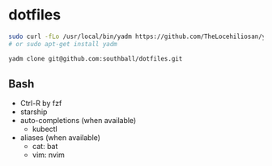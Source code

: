 # dotfiles

```sh
sudo curl -fLo /usr/local/bin/yadm https://github.com/TheLocehiliosan/yadm/raw/master/yadm && sudo chmod a+x /usr/local/bin/yadm
# or sudo apt-get install yadm

yadm clone git@github.com:southball/dotfiles.git
```

## Bash

- Ctrl-R by fzf
- starship
- auto-completions (when available)
  - kubectl
- aliases (when available)
  - cat: bat
  - vim: nvim
